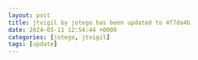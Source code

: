 ```yaml
---
layout: post
title: jtvigil by jotego has been updated to 4f7da4b
date: 2024-05-11 12:54:44 +0000
categories: [jotego, jtvigil]
tags: [update]
---
```


